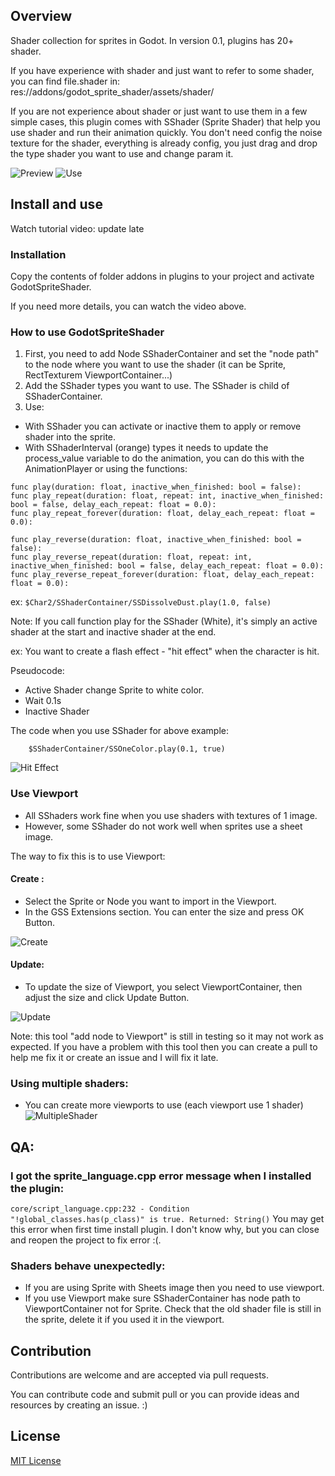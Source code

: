 ## Overview

Shader collection for sprites in Godot. In version 0.1, plugins has 20+ shader.

If you have experience with shader and just want to refer to some shader, you can find file.shader in:
res://addons/godot_sprite_shader/assets/shader/

If you are not experience about shader or just want to use them in a few simple cases, this plugin comes with SShader (Sprite Shader) that help you use shader and run their animation quickly. You don't need config the noise texture for the shader, everything is already config, you just drag and drop the type shader you want to use and change param it.


![Preview](https://github.com/duongvituan/godot-sprite-shader/blob/master/preview_image/preview_demo1.gif)
![Use](https://github.com/duongvituan/godot-sprite-shader/blob/master/preview_image/demo_use.gif)

## Install and use

Watch tutorial video: update late


### Installation
Copy the contents of folder addons in plugins to your project and activate GodotSpriteShader.

If you need more details, you can watch the video above.



### How to use GodotSpriteShader
1. First, you need to add Node SShaderContainer and set the "node path" to the node where you want to use the shader (it can be Sprite, RectTexturem ViewportContainer...)
2. Add the SShader types you want to use. The SShader is child of SShaderContainer.
3. Use:
 - With SShader you can activate or inactive them to apply or remove shader into the sprite.
 - With SShaderInterval (orange) types it needs to update the process_value variable to do the animation, you can do this with the AnimationPlayer or using the functions:
 
```
func play(duration: float, inactive_when_finished: bool = false):
func play_repeat(duration: float, repeat: int, inactive_when_finished: bool = false, delay_each_repeat: float = 0.0):
func play_repeat_forever(duration: float, delay_each_repeat: float = 0.0):

func play_reverse(duration: float, inactive_when_finished: bool = false):
func play_reverse_repeat(duration: float, repeat: int, inactive_when_finished: bool = false, delay_each_repeat: float = 0.0):
func play_reverse_repeat_forever(duration: float, delay_each_repeat: float = 0.0):
```

ex: ```$Char2/SShaderContainer/SSDissolveDust.play(1.0, false)```

Note: 
If you call function play for the SShader (White), it's simply an active shader at the start and inactive shader at the end.

ex: You want to create a flash effect - "hit effect" when the character is hit.

Pseudocode:
- Active Shader change Sprite to white color.
- Wait 0.1s
- Inactive Shader

The code when you use SShader for above example:
```
    $SShaderContainer/SSOneColor.play(0.1, true)
```

![Hit Effect](https://github.com/duongvituan/godot-sprite-shader/blob/master/preview_image/hit_effect.gif)

### Use Viewport

- All SShaders work fine when you use shaders with textures of 1 image.
- However, some SShader do not work well when sprites use a sheet image.

The way to fix this is to use Viewport:

 #### Create :
- Select the Sprite or Node you want to import in the Viewport.
- In the GSS Extensions section. You can enter the size and press OK Button.

![Create](https://github.com/duongvituan/godot-sprite-shader/blob/master/preview_image/use_viewport.gif)

#### Update:
- To update the size of Viewport, you select ViewportContainer, then adjust the size and click Update Button.

![Update](https://github.com/duongvituan/godot-sprite-shader/blob/master/preview_image/update_viewport.gif)

Note: this tool "add node to Viewport" is still in testing so it may not work as expected.
If you have a problem with this tool then you can create a pull to help me fix it or create an issue and I will fix it late.


### Using multiple shaders:
- You can create more viewports to use (each viewport use 1 shader)
![MultipleShader](https://github.com/duongvituan/godot-sprite-shader/blob/master/preview_image/multi_shader.gif)


## QA:
### I got the sprite_language.cpp error message when I installed the plugin:
```core/script_language.cpp:232 - Condition "!global_classes.has(p_class)" is true. Returned: String()```
You may get this error when first time install plugin.
I don't know why, but you can close and reopen the project to fix error :(.


### Shaders behave unexpectedly:
- If you are using Sprite with Sheets image then you need to use viewport.
- If you use Viewport make sure SShaderContainer has node path to ViewportContainer not for Sprite. Check that the old shader file is still in the sprite, delete it if you used it in the viewport.


## Contribution
Contributions are welcome and are accepted via pull requests.

You can contribute code and submit pull or you can provide ideas and resources by creating an issue. :)


## License

[MIT License](https://github.com/duongvituan/godot-sprite-shader/blob/master/LICENSE)


